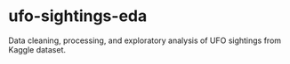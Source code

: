 # ufo-sightings-eda
Data cleaning, processing, and exploratory analysis of UFO sightings from Kaggle dataset.
